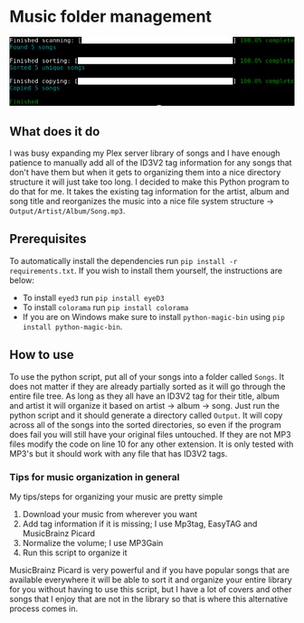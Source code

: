 # Music folder management

![Screenshot of manager](screenshot.png "Screenshot")

## What does it do

I was busy expanding my Plex server library of songs and I have enough patience to manually add all of the ID3V2 tag information for any songs that don't have them but when it gets to organizing them into a nice directory structure it will just take too long. I decided to make this Python program to do that for me. It takes the existing tag information for the artist, album and song title and reorganizes the music into a nice file system structure -> `Output/Artist/Album/Song.mp3`.

## Prerequisites

To automatically install the dependencies run `pip install -r requirements.txt`. If you wish to install them yourself, the instructions are below:
 - To install `eyed3` run `pip install eyeD3`
 - To install `colorama` run `pip install colorama`
 - If you are on Windows make sure to install `python-magic-bin` using `pip install python-magic-bin`.

## How to use

To use the python script, put all of your songs into a folder called `Songs`. It does not matter if they are already partially sorted as it will go through the entire file tree. As long as they all have an ID3V2 tag for their title, album and artist it will organize it based on artist -> album -> song. Just run the python script and it should generate a directory called `Output`. It will copy across all of the songs into the sorted directories, so even if the program does fail you will still have your original files untouched. If they are not MP3 files modify the code on line 10 for any other extension. It is only tested with MP3's but it should work with any file that has ID3V2 tags.

### Tips for music organization in general

My tips/steps for organizing your music are pretty simple

1. Download your music from wherever you want
2. Add tag information if it is missing; I use Mp3tag, EasyTAG and MusicBrainz Picard
3. Normalize the volume; I use MP3Gain
4. Run this script to organize it

MusicBrainz Picard is very powerful and if you have popular songs that are available everywhere it will be able to sort it and organize your entire library for you without having to use this script, but I have a lot of covers and other songs that I enjoy that are not in the library so that is where this alternative process comes in.
